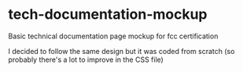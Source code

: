 # tech-documentation-mockup

Basic technical documentation page mockup for fcc certification

I decided to follow the same design but it was coded from scratch (so probably there's a lot to improve in the CSS file)
